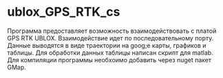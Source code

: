 # ublox_GPS_RTK_cs
Программа предоставляет возможность взаимодействовать с платой GPS RTK UBLOX.
Взаимодействие идет по последовательному порту. Данные выводятся в виде траектории на goog;e карты, графиков и таблицы.
Для обработки данных таблицы написан скрипт для matlab.
Для компиляции программы необхоимо добавить через nuget пакет GMap.
